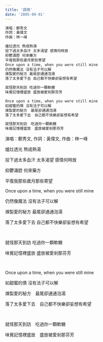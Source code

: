 ```yaml
---
title: '調情'
date: '2005-09-01'
---
```


```bash
演唱：鄭秀文
作詞：黃偉文
作曲：林一峰

爐灶透光 熬成熱湯
投下過太多血汗 太多渴望 感情何時放
抑鬱滿腔 何來藥方
平復我那些歲月那些寄望
Once upon a time, when you were still mine
仍然像魔法 沒有法子可以解
煉製愛的秘方 最尾卻通通泡湯
落了太多愛下去 自己都不快樂卻妄想有希望

就怪那天到訪 吃過你一顆軟糖
味覺記憶裡盛放 盛放被愛剎那芬芳

Once upon a time, when you were still mine
如甜蜜的債 沒有法子可以解
煉製愛的秘方　最尾卻通通泡湯
落了太多愛下去　自己都不快樂卻妄想有希望

就怪那天到訪　吃過你一顆軟糖
味覺記憶裡盛放　盛放被愛剎那芬芳
```

演唱：鄭秀文, 作詞：黃偉文, 作曲：林一峰

爐灶透光 熬成熱湯

投下過太多血汗 太多渴望 感情何時放

抑鬱滿腔 何來藥方

平復我那些歲月那些寄望

Once upon a time, when you were still mine

仍然像魔法 沒有法子可以解

煉製愛的秘方 最尾卻通通泡湯

落了太多愛下去 自己都不快樂卻妄想有希望

&nbsp;

就怪那天到訪 吃過你一顆軟糖

味覺記憶裡盛放 盛放被愛剎那芬芳

&nbsp;

Once upon a time, when you were still mine

如甜蜜的債 沒有法子可以解

煉製愛的秘方　最尾卻通通泡湯

落了太多愛下去　自己都不快樂卻妄想有希望

&nbsp;

就怪那天到訪　吃過你一顆軟糖

味覺記憶裡盛放　盛放被愛剎那芬芳
